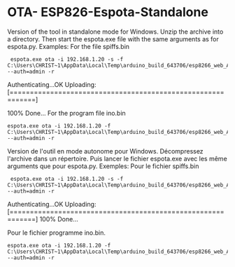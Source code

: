 # OTA- ESP826-Espota-Standalone
  
Version of the tool in standalone mode for Windows. Unzip the archive into a directory. Then start the espota.exe file with the same arguments as for espota.py.
Examples:
For the file spiffs.bin

     espota.exe ota -i 192.168.1.20 -s -f C:\Users\CHRIST~1\AppData\Local\Temp\arduino_build_643706/esp8266_web_Alexa.spiffs.bin --auth=admin -r

 Authenticating...OK
 Uploading: [============================================================]

100% Done...
For the program file ino.bin

    espota.exe ota -i 192.168.1.20 -f C:\Users\CHRIST~1\AppData\Local\Temp\arduino_build_643706/esp8266_web_Alexa.ino.bin --auth=admin -r
    
Version de l'outil en mode autonome pour Windows.
Décompressez l'archive dans un répertoire. Puis lancer le fichier espota.exe avec les même arguments que pour espota.py.
Exemples:
Pour le fichier spiffs.bin

     espota.exe ota -i 192.168.1.20 -s -f C:\Users\CHRIST~1\AppData\Local\Temp\arduino_build_643706/esp8266_web_Alexa.spiffs.bin --auth=admin -r

 Authenticating...OK
 Uploading: [============================================================]
 100% Done...

Pour le fichier programme ino.bin.

    espota.exe ota -i 192.168.1.20 -f C:\Users\CHRIST~1\AppData\Local\Temp\arduino_build_643706/esp8266_web_Alexa.ino.bin --auth=admin -r
